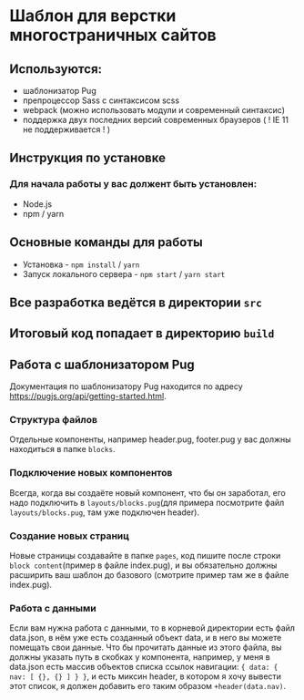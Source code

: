 # Шаблон для верстки многостраничных сайтов

## Используются:

- шаблонизатор Pug
- препроцессор Sass с синтаксисом scss
- webpack (можно использовать модули и современный синтаксис)
- поддержка двух последних версий современных браузеров ( ! IE 11 не поддерживается ! )

## Инструкция по установке

### Для начала работы у вас должент быть установлен:

- Node.js
- npm / yarn

## Основные команды для работы

- Установка - `npm install` / `yarn`
- Запуск локального сервера - `npm start` / `yarn start`

## Все разработка ведётся в директории `src`

## Итоговый код попадает в директорию `build`

## Работа с шаблонизатором Pug

Документация по шаблонизатору Pug находится по адресу https://pugjs.org/api/getting-started.html.

### Структура файлов

Отдельные компоненты, например header.pug, footer.pug у вас должны находиться в папке `blocks`.

### Подключение новых компонентов 

Всегда, когда вы создаёте новый компонент, что бы он заработал, его надо подключить в `layouts/blocks.pug`(для примера посмотрите файл `layouts/blocks.pug`, там уже подключен header).

### Создание новых страниц

Новые страницы создавайте в папке `pages`, код пишите после строки `block content`(пример в файле index.pug), и вы обязательно должны расширить ваш шаблон до базового (смотрите пример там же в файле index.pug).

### Работа с данными

Если вам нужна работа с данными, то в корневой директории есть файл data.json, в нём уже есть созданный объект data, и в него вы можете помещать свои данные.
Что бы прочитать данные из этого файла, вы должны указать путь в скобках у компонента, например, у меня в data.json есть массив объектов списка ссылок навигации: `{ data: { nav: [ {}, {} ] } }`, и есть миксин header, в котором я хочу вывести этот список, я должен добавить его таким образом `+header(data.nav)`.
